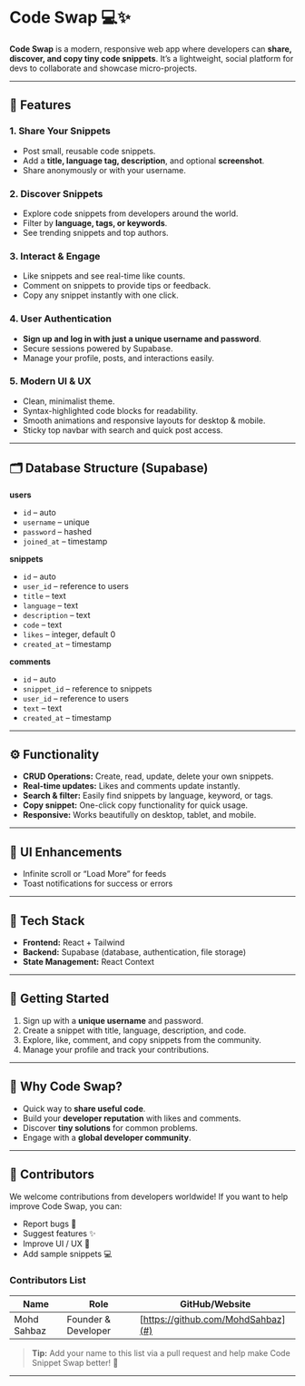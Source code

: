 # Code Swap 💻✨

**Code Swap** is a modern, responsive web app where developers can **share, discover, and copy tiny code snippets**.
It’s a lightweight, social platform for devs to collaborate and showcase micro-projects.

---

## 🌟 Features

### 1. Share Your Snippets

- Post small, reusable code snippets.
- Add a **title, language tag, description**, and optional **screenshot**.
- Share anonymously or with your username.

### 2. Discover Snippets

- Explore code snippets from developers around the world.
- Filter by **language, tags, or keywords**.
- See trending snippets and top authors.

### 3. Interact & Engage

- Like snippets and see real-time like counts.
- Comment on snippets to provide tips or feedback.
- Copy any snippet instantly with one click.

### 4. User Authentication

- **Sign up and log in with just a unique username and password**.
- Secure sessions powered by Supabase.
- Manage your profile, posts, and interactions easily.

### 5. Modern UI & UX

- Clean, minimalist theme.
- Syntax-highlighted code blocks for readability.
- Smooth animations and responsive layouts for desktop & mobile.
- Sticky top navbar with search and quick post access.

---

## 🗂 Database Structure (Supabase)

**users**

- `id` – auto
- `username` – unique
- `password` – hashed
- `joined_at` – timestamp

**snippets**

- `id` – auto
- `user_id` – reference to users
- `title` – text
- `language` – text
- `description` – text
- `code` – text
- `likes` – integer, default 0
- `created_at` – timestamp

**comments**

- `id` – auto
- `snippet_id` – reference to snippets
- `user_id` – reference to users
- `text` – text
- `created_at` – timestamp

---

## ⚙ Functionality

- **CRUD Operations:** Create, read, update, delete your own snippets.
- **Real-time updates:** Likes and comments update instantly.
- **Search & filter:** Easily find snippets by language, keyword, or tags.
- **Copy snippet:** One-click copy functionality for quick usage.
- **Responsive:** Works beautifully on desktop, tablet, and mobile.

---

## 🎨 UI Enhancements

- Infinite scroll or “Load More” for feeds
- Toast notifications for success or errors

---

## 🧩 Tech Stack

- **Frontend:** React + Tailwind
- **Backend:** Supabase (database, authentication, file storage)
- **State Management:** React Context

---

## 🚀 Getting Started

1. Sign up with a **unique username** and password.
2. Create a snippet with title, language, description, and code.
3. Explore, like, comment, and copy snippets from the community.
4. Manage your profile and track your contributions.

---

## 🔗 Why Code Swap?

- Quick way to **share useful code**.
- Build your **developer reputation** with likes and comments.
- Discover **tiny solutions** for common problems.
- Engage with a **global developer community**.

---

## 🤝 Contributors

We welcome contributions from developers worldwide!
If you want to help improve Code Swap, you can:

- Report bugs 🐛
- Suggest features ✨
- Improve UI / UX 🎨
- Add sample snippets 💻

### Contributors List

| Name        | Role                | GitHub/Website                     |
| ----------- | ------------------- | ---------------------------------- |
| Mohd Sahbaz | Founder & Developer | [https://github.com/MohdSahbaz](#) |

> **Tip:** Add your name to this list via a pull request and help make Code Snippet Swap better! 🚀

---
